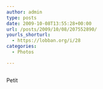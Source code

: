```yaml
---
author: admin
type: posts
date: 2009-10-08T13:55:28+00:00
url: /posts/2009/10/08/207552890/
yourls_shorturl:
  - https://lobban.org/i/28
categories:
  - Photos

---
```

<div class="figure">
  <img src="https://andy.lobban.org/photo/1280/207552890/1/tumblr_kr780hwz591qzrl7b" alt="" />
</div>

Petit
